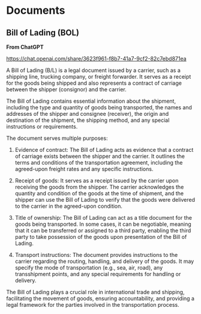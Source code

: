 # Documents

## Bill of Lading (BOL)

**From ChatGPT**

https://chat.openai.com/share/3623f961-f8b7-41a7-9cf2-82c7ebd871ea

A Bill of Lading (B/L) is a legal document issued by a carrier, such as a shipping line, trucking company, or freight forwarder. It serves as a receipt for the goods being shipped and also represents a contract of carriage between the shipper (consignor) and the carrier.

The Bill of Lading contains essential information about the shipment, including the type and quantity of goods being transported, the names and addresses of the shipper and consignee (receiver), the origin and destination of the shipment, the shipping method, and any special instructions or requirements.

The document serves multiple purposes:

1. Evidence of contract: The Bill of Lading acts as evidence that a contract of carriage exists between the shipper and the carrier. It outlines the terms and conditions of the transportation agreement, including the agreed-upon freight rates and any specific instructions.

2. Receipt of goods: It serves as a receipt issued by the carrier upon receiving the goods from the shipper. The carrier acknowledges the quantity and condition of the goods at the time of shipment, and the shipper can use the Bill of Lading to verify that the goods were delivered to the carrier in the agreed-upon condition.

3. Title of ownership: The Bill of Lading can act as a title document for the goods being transported. In some cases, it can be negotiable, meaning that it can be transferred or assigned to a third party, enabling the third party to take possession of the goods upon presentation of the Bill of Lading.

4. Transport instructions: The document provides instructions to the carrier regarding the routing, handling, and delivery of the goods. It may specify the mode of transportation (e.g., sea, air, road), any transshipment points, and any special requirements for handling or delivery.

The Bill of Lading plays a crucial role in international trade and shipping, facilitating the movement of goods, ensuring accountability, and providing a legal framework for the parties involved in the transportation process.
